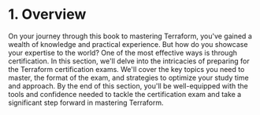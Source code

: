 # 1. Overview

On your journey through this book to mastering Terraform, you've gained a wealth of knowledge and practical experience. But how do you showcase your expertise to the world? One of the most effective ways is through certification. In this section, we'll delve into the intricacies of preparing for the Terraform certification exams. We'll cover the key topics you need to master, the format of the exam, and strategies to optimize your study time and approach. By the end of this section, you'll be well-equipped with the tools and confidence needed to tackle the certification exam and take a significant step forward in mastering Terraform.
